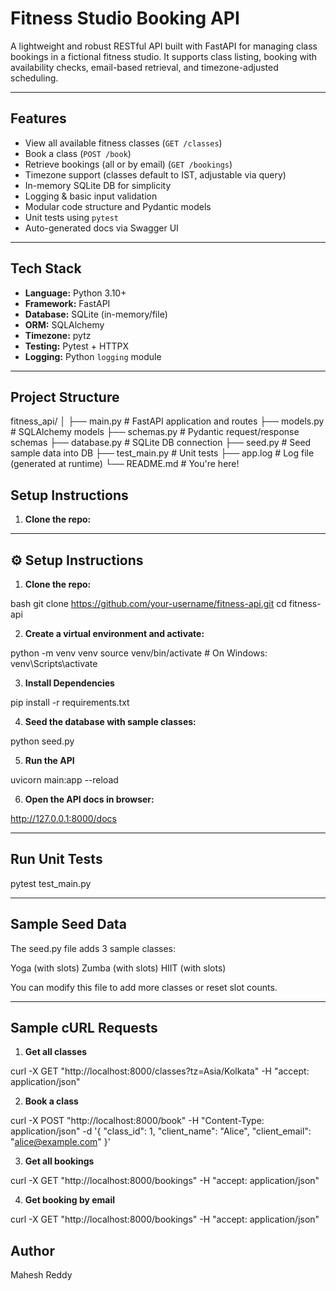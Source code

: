 # Fitness Studio Booking API

A lightweight and robust RESTful API built with FastAPI for managing class bookings in a fictional fitness studio. It supports class listing, booking with availability checks, email-based retrieval, and timezone-adjusted scheduling.

---

## Features

- View all available fitness classes (`GET /classes`)
- Book a class (`POST /book`)
- Retrieve bookings (all or by email) (`GET /bookings`)
- Timezone support (classes default to IST, adjustable via query)
- In-memory SQLite DB for simplicity
- Logging & basic input validation
- Modular code structure and Pydantic models
- Unit tests using `pytest`
- Auto-generated docs via Swagger UI

---

## Tech Stack

- **Language:** Python 3.10+
- **Framework:** FastAPI
- **Database:** SQLite (in-memory/file)
- **ORM:** SQLAlchemy
- **Timezone:** pytz
- **Testing:** Pytest + HTTPX
- **Logging:** Python `logging` module

---

## Project Structure

fitness_api/
│
├── main.py # FastAPI application and routes
├── models.py # SQLAlchemy models
├── schemas.py # Pydantic request/response schemas
├── database.py # SQLite DB connection
├── seed.py # Seed sample data into DB
├── test_main.py # Unit tests
├── app.log # Log file (generated at runtime)
└── README.md # You're here!


## Setup Instructions

1. **Clone the repo:**


---

## ⚙️ Setup Instructions

1. **Clone the repo:**

bash
git clone https://github.com/your-username/fitness-api.git
cd fitness-api


2. **Create a virtual environment and activate:**

python -m venv venv
source venv/bin/activate  # On Windows: venv\Scripts\activate


3. **Install Dependencies**

pip install -r requirements.txt


4. **Seed the database with sample classes:**

python seed.py


5. **Run the API**

uvicorn main:app --reload


6. **Open the API docs in browser:**

http://127.0.0.1:8000/docs


----

## Run Unit Tests

pytest test_main.py

----

## Sample Seed Data

The seed.py file adds 3 sample classes:

Yoga (with slots)
Zumba (with slots)
HIIT (with slots)

You can modify this file to add more classes or reset slot counts.

----

## Sample cURL Requests

1. **Get all classes**

curl -X GET "http://localhost:8000/classes?tz=Asia/Kolkata" -H "accept: application/json"


2. **Book a class**

curl -X POST "http://localhost:8000/book" -H "Content-Type: application/json" -d '{
  "class_id": 1,
  "client_name": "Alice",
  "client_email": "alice@example.com"
}'

3. **Get all bookings**

curl -X GET "http://localhost:8000/bookings" -H "accept: application/json"


4. **Get booking by email**

curl -X GET "http://localhost:8000/bookings" -H "accept: application/json"






## Author
Mahesh Reddy
